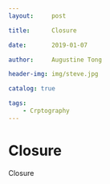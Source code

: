 ```yaml
---
layout:     post

title:      Closure

date:       2019-01-07

author:     Augustine Tong

header-img: img/steve.jpg

catalog: true

tags:
    - Crptography
---
```


# Closure
Closure